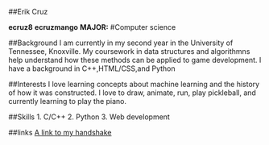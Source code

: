 ##Erik Cruz

**ecruz8**
**ecruzmango**
**MAJOR:** #Computer science

##Background
I am currently in my second year in the University of Tennessee, Knoxville. My coursework in data structures and algorithmns help understand how these methods can be applied to game development. I have a background in C++,HTML/CSS,and Python 


##Interests
I love learning concepts about machine learning and the history of how it was constructed. I love to draw, animate, run, play pickleball, and currently learning to play the piano. 

##Skills
    1. C/C++
    2.  Python
    3. Web development

##links
[A link to my handshake](https://app.joinhandshake.com/profiles/46902882)
